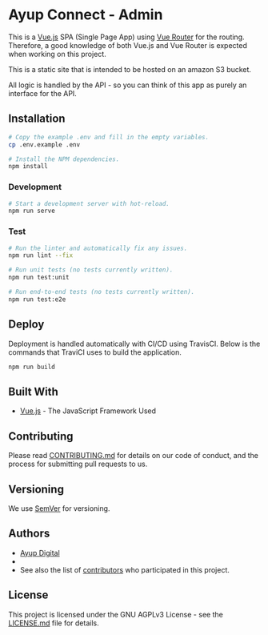 # Ayup Connect - Admin
This is a [Vue.js](https://vuejs.org/) SPA (Single Page App) using [Vue Router](https://router.vuejs.org) for the routing. Therefore, a good knowledge of both Vue.js and Vue Router is expected when working on this project.

This is a static site that is intended to be hosted on an amazon S3 bucket.

All logic is handled by the API - so you can think of this app as purely an interface for the API.

## Installation
```bash
# Copy the example .env and fill in the empty variables.
cp .env.example .env

# Install the NPM dependencies.
npm install
```

### Development
```bash
# Start a development server with hot-reload.
npm run serve
```

### Test
```bash
# Run the linter and automatically fix any issues.
npm run lint --fix

# Run unit tests (no tests currently written).
npm run test:unit

# Run end-to-end tests (no tests currently written).
npm run test:e2e
```

## Deploy
Deployment is handled automatically with CI/CD using TravisCI.
Below is the commands that TraviCI uses to build the application.

```bash
npm run build
```

## Built With
* [Vue.js](https://vuejs.org/) - The JavaScript Framework Used

## Contributing
Please read [CONTRIBUTING.md](CONTRIBUTING.md) for details on our code of conduct, and the process for submitting pull requests to us.

## Versioning
We use [SemVer](http://semver.org/) for versioning.

## Authors
* [Ayup Digital](https://ayup.agency/)
*
* See also the list of [contributors](https://github.com/AyupDigital/admin/contributors) who participated in this project.

## License
This project is licensed under the GNU AGPLv3 License - see the [LICENSE.md](LICENSE.md) file for details.
